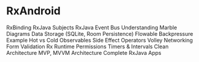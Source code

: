 # RxAndroid


RxBinding
RxJava Subjects
RxJava Event Bus
Understanding Marble Diagrams
Data Storage (SQLite, Room Persistence)
Flowable Backpressure Example
Hot vs Cold Observables
Side Effect Operators
Volley Networking
Form Validation
Rx Runtime Permissions
Timers & Intervals
Clean Architecture
MVP, MVVM Architecture
Complete RxJava Apps

